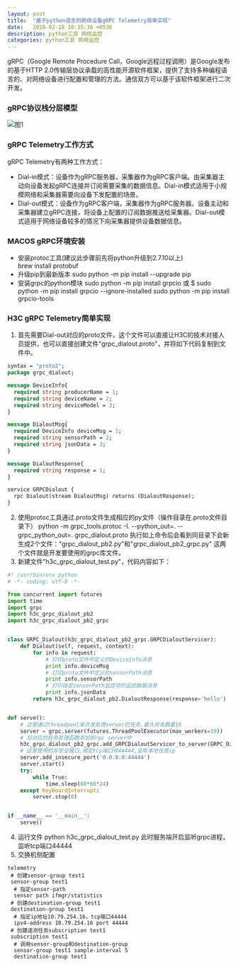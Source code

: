 ```yaml
---
layout: post
title:  "基于python语言的网络设备gRPC Telemetry简单实现"
date:   2020-02-18 10:35:36 +0530
description: python工具 网络监控
categories: python工具 网络监控
---
```


gRPC（Google Remote Procedure Call，Google远程过程调用）是Google发布的基于HTTP 2.0传输层协议承载的高性能开源软件框架，提供了支持多种编程语言的、对网络设备进行配置和管理的方法。通信双方可以基于该软件框架进行二次开发。  

### gRPC协议栈分层模型  

![图1](https://cdn.img.wenhairu.com/images/2020/02/18/mugNG.png "图1")

### gRPC Telemetry工作方式  
gRPC Telemetry有两种工作方式：  
* Dial-in模式：设备作为gRPC服务器，采集器作为gRPC客户端。由采集器主动向设备发起gRPC连接并订阅需要采集的数据信息。Dial-in模式适用于小规模网络和采集器需要向设备下发配置的场景。
* Dial-out模式：设备作为gRPC客户端，采集器作为gRPC服务器。设备主动和采集器建立gRPC连接，将设备上配置的订阅数据推送给采集器。Dial-out模式适用于网络设备较多的情况下向采集器提供设备数据信息。

### MACOS gRPC环境安装  
* 安装protoc工具(建议此步骤前先将python升级到2.7.10以上)  
  brew install protobuf
* 升级pip到最新版本
  sudo python -m pip install --upgrade pip
* 安装grpc的python模块
  sudo python -m pip install grpcio  或 $ sudo python -m pip install grpcio --ignore-installed
  sudo python -m pip install grpcio-tools

### H3C gRPC Telemetry简单实现  
1. 首先需要Dial-out对应的proto文件，这个文件可以直接让H3C的技术对接人员提供，也可以直接创建文件"grpc_dialout.proto"，并将如下代码复制到文件中。
  ```proto
  syntax = "proto2";
  package grpc_dialout;

  message DeviceInfo{
    required string producerName = 1;
    required string deviceName = 2;
    required string deviceModel = 3;
  }

  message DialoutMsg{
    required DeviceInfo deviceMsg = 1;
    required string sensorPath = 2;
    required string jsonData = 3;
  }

  message DialoutResponse{
    required string response = 1;
  }

  service GRPCDialout {
    rpc Dialout(stream DialoutMsg) returns (DialoutResponse);
  }
  ```
2. 使用protoc工具通过.proto文件生成相应的py文件（操作目录在.proto文件目录下）
  python -m grpc_tools.protoc -I. --python_out=. --grpc_python_out=. grpc_dialout.proto
  执行如上命令后会看到同目录下会新生成2个文件："grpc_dialout_pb2.py"和"grpc_dialout_pb2_grpc.py"
  这两个文件就是开发要使用的grpc库文件。
3. 新建文件"h3c_grpc_dialout_test.py"，代码内容如下：
  ```python
  #! /usr/bin/env python
  # -*- coding: utf-8 -*-

  from concurrent import futures
  import time
  import grpc
  import h3c_grpc_dialout_pb2
  import h3c_grpc_dialout_pb2_grpc


  class GRPC_Dialout(h3c_grpc_dialout_pb2_grpc.GRPCDialoutServicer):
      def Dialout(self, request, context):
          for info in request:
              # 打印proto文件中定义的DeviceInfo消息
              print info.deviceMsg
              # 打印proto文件中定义的sensorPath消息
              print info.sensorPath
              # 打印指定sensorPath监控项的监控数据消息
              print info.jsonData
          return h3c_grpc_dialout_pb2.DialoutResponse(response='hello')


  def serve():
      # 这里通过threadpool来并发处理server的任务,最大并发数量10
      server = grpc.server(futures.ThreadPoolExecutor(max_workers=10))
      # 将对应的任务处理函数添加到rpc server中
      h3c_grpc_dialout_pb2_grpc.add_GRPCDialoutServicer_to_server(GRPC_Dialout(), server)
      # 这里使用的非安全接口,绑定tcp端口号44444,监听本地任意ip
      server.add_insecure_port('0.0.0.0:44444')
      server.start()
      try:
          while True:
              time.sleep(60*60*24)
      except KeyboardInterrupt:
          server.stop(0)


  if __name__ == '__main__':
      serve()
  ```
4. 运行文件
  python h3c_grpc_dialout_test.py
  此时服务端开启监听grpc进程，监听tcp端口44444
5. 交换机侧配置
  ```
  telemetry
   # 创建sensor-group test1
   sensor-group test1
    # 指定sensor-path
    sensor path ifmgr/statistics
   # 创建destination-group test1
   destination-group test1
    # 指定ip地址10.79.254.16，tcp端口44444
    ipv4-address 10.79.254.16 port 44444
   # 创建遥测任务subscription test1
   subscription test1
    # 调用sensor-group和destination-group
    sensor-group test1 sample-interval 5
    destination-group test1
  ```






